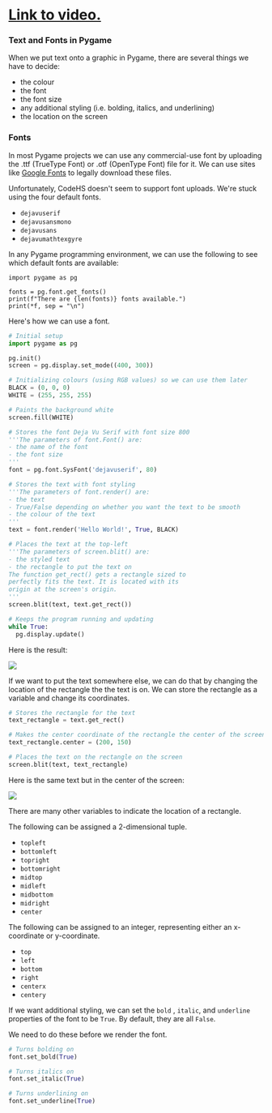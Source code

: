 # [Link to video.](https://www.youtube.com/watch?v=amCoC07twSo&list=PLVD25niNi0BlwZxjcVF6-vcOdAicWlRjC)

### Text and Fonts in Pygame

When we put text onto a graphic in Pygame, there are several things we have to decide:

* the colour
* the font
* the font size
* any additional styling (i.e. bolding, italics, and underlining) 
* the location on the screen

### Fonts

In most Pygame projects we can use any commercial-use font by uploading the .ttf (TrueType Font) or .otf (OpenType Font) file for it. We can use sites like [Google Fonts](http://fonts.google.com) to legally download these files.

Unfortunately, CodeHS doesn't seem to support font uploads. We're stuck using the four default fonts.

* `dejavuserif`
* `dejavusansmono`
* `dejavusans`
* `dejavumathtexgyre`

In any Pygame programming environment, we can use the following to see which default fonts are available:

```
import pygame as pg

fonts = pg.font.get_fonts()
print(f"There are {len(fonts)} fonts available.")
print(*f, sep = "\n")
```

Here's how we can use a font.

```python
# Initial setup
import pygame as pg

pg.init()
screen = pg.display.set_mode((400, 300))

# Initializing colours (using RGB values) so we can use them later
BLACK = (0, 0, 0)
WHITE = (255, 255, 255)

# Paints the background white
screen.fill(WHITE)

# Stores the font Deja Vu Serif with font size 800
'''The parameters of font.Font() are:
- the name of the font
- the font size
'''
font = pg.font.SysFont('dejavuserif', 80)

# Stores the text with font styling
'''The parameters of font.render() are:
- the text
- True/False depending on whether you want the text to be smooth
- the colour of the text
'''
text = font.render('Hello World!', True, BLACK)

# Places the text at the top-left
'''The parameters of screen.blit() are:
- the styled text
- the rectangle to put the text on
The function get_rect() gets a rectangle sized to
perfectly fits the text. It is located with its 
origin at the screen's origin.
'''
screen.blit(text, text.get_rect())

# Keeps the program running and updating
while True:
  pg.display.update()  
```

Here is the result:

![](../Images/Pygame_Hello_World.png)

If we want to put the text somewhere else, we can do that by changing the location of the rectangle the the text is on. We can store the rectangle as a variable and change its coordinates.

```python
# Stores the rectangle for the text
text_rectangle = text.get_rect()

# Makes the center coordinate of the rectangle the center of the screen
text_rectangle.center = (200, 150)  

# Places the text on the rectangle on the screen
screen.blit(text, text_rectangle)
```

Here is the same text but in the center of the screen:

![](../Images/Pygame_Hello_World_Center.png)

There are many other variables to indicate the location of a rectangle.

The following can be assigned a 2-dimensional tuple.

* `topleft`
* `bottomleft`
* `topright`
* `bottomright`
* `midtop`
* `midleft`
* `midbottom`
* `midright`
* `center`

The following can be assigned to an integer, representing either an x-coordinate or y-coordinate.

* `top`
* `left`
* `bottom`
* `right`
* `centerx`
* `centery`

If we want additional styling, we can set the `bold` , `italic`, and `underline` properties of the font to be `True`. By default, they are all `False`.

We need to do these before we render the font.

```python
# Turns bolding on
font.set_bold(True)

# Turns italics on
font.set_italic(True)

# Turns underlining on
font.set_underline(True)
```


